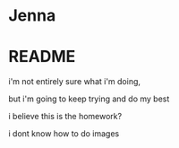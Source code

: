 # Jenna
<h1>README</h1>

<p1><html><body>i'm not entirely sure what i'm doing, </p1> </html></body>

<p2><body2> but i'm going to keep trying and do my best</p2></body2>

<p3><body>i believe this is the homework?</p3></body>

<p4>i dont know how to do images</p4>
